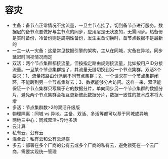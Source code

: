 # 容灾
* 主备：备节点正常情况不接流量，一旦主节点挂了，切到备节点进行服务。数据层的备节点要做好与主节点的同步，应用层是无状态的，无需同步。热备份是实时备份，冷备份则是周期性备份，发生主备切换时，备节点数据不是最新的
* 一主一从一灾备：这是常见数据引擎的架构，主从在同城，灾备在异地，同步延迟时间视情况而定
* 双活：两个节点集群都接流量，但按指定路由规则接流量，比如按用户ID分接流量。一旦某个节点集群挂了，其流量无缝切换到另一个节点集群。双活3个要求：1、流量按路由分派到不同节点集群；2、一个请求在一个节点集群闭环，不能跨到另一个节点集群去；3、数据能够分片访问。这样一来，双活能保证一个节点集群只写属于它的数据分片，单向同步另一个节点集群的数据分片，避免两个节点集群会相互更新彼此数据分片，数据一致性的技术成本将大增
* 多活：节点集群数>2的双活升级版
* 物理隔离：同城 vs 异地。主备、双活、多活等都可以基于同城或异地
* 两地三中心：同城双活+异地多活
* 云计算
 * 私有云、公有云
 * 混合云：私有云和公有云混搭
 * 多云：部署在多个厂商的公有云或多个厂商的私有云，避免锁死在一个云厂商，需要实现统一管理